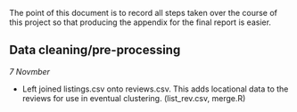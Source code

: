 The point of this document is to record all steps taken over the course of this project so that producing the appendix for the final report is easier.

## Data cleaning/pre-processing

*7 Novmber*
- Left joined listings.csv onto reviews.csv. This adds locational data to the reviews for use in eventual clustering. (list_rev.csv, merge.R)